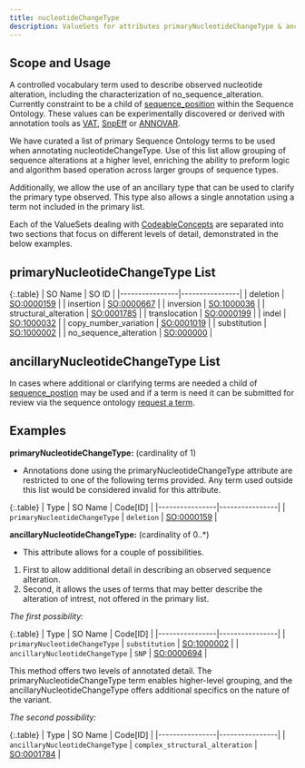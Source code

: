 ```yaml
---
title: nucleotideChangeType
description: ValueSets for attributes primaryNucleotideChangeType & ancillaryNucleotideChangeType on the SimpleAllele(Resource) and SimpleNucleotideAllele(Conceptual)
---
```


Scope and Usage
---------------

A controlled vocabulary term used to describe observed nucleotide alteration, including the characterization of no_sequence_alteration.  Currently constraint to be a child of [sequence_position]() within the Sequence Ontology.  These values can be experimentally discovered or derived with annotation tools as [VAT](http://www.yandell-lab.org/software/vaast.html), [SnpEff](http://snpeff.sourceforge.net/) or [ANNOVAR](http://www.openbioinformatics.org/annovar/).

We have curated a list of primary Sequence Ontology terms to be used when annotating nucleotideChangeType.  Use of this list allow grouping of sequence alterations at a higher level, enriching the ability to preform logic and algorithm based operation across larger groups of sequence types.

Additionally, we allow the use of an ancillary type that can be used to clarify the primary type observed.  This type also allows a single annotation using a term not included in the primary list.

Each of the ValueSets dealing with [CodeableConcepts](http://www.hl7.org/implement/standards/fhir/datatypes.html#CodeableConcept) are separated into two sections that focus on different levels of detail, demonstrated in the below examples.


primaryNucleotideChangeType List
--------------

{:.table}
| SO Name | SO ID | 
|----------------|----------------|
| deletion | [SO:0000159](http://www.sequenceontology.org/browser/current_svn/term/SO:0000159) |
| insertion | [SO:0000667](http://www.sequenceontology.org/browser/current_svn/term/SO:0000667) |
| inversion | [SO:1000036](http://www.sequenceontology.org/browser/current_svn/term/SO:1000036) |
| structural_alteration | [SO:0001785](http://www.sequenceontology.org/browser/current_svn/term/SO:0001785) |
| translocation | [SO:0000199](http://www.sequenceontology.org/browser/current_svn/term/SO:0000199) |
| indel | [SO:1000032](http://www.sequenceontology.org/browser/current_svn/term/SO:1000032) |
| copy_number_variation | [SO:0001019](http://www.sequenceontology.org/browser/current_svn/term/SO:0001019) |
| substitution | [SO:1000002](http://www.sequenceontology.org/browser/current_svn/term/SO:1000002) |
| no_sequence_alteration | [SO:000000]() |


ancillaryNucleotideChangeType List
------------------

In cases where additional or clarifying terms are needed a child of [sequence_postion]() may be used and if a term is need it can be submitted for review via the sequence ontology [request a term]( http://sourceforge.net/p/song/term-tracker/).

Examples
--------

**primaryNucleotideChangeType:** (cardinality of 1)

* Annotations done using the primaryNucleotideChangeType attribute are restricted to one of the following terms provided.  Any term used outside this list would be considered invalid for this attribute.

{:.table}
| Type | SO Name | Code[ID] | 
|----------------|----------------|
| `primaryNucleotideChangeType` | `deletion` | [SO:0000159](http://www.sequenceontology.org/browser/current_svn/term/SO:0000159) |


**ancillaryNucleotideChangeType:** (cardinality of 0..*)

* This attribute allows for a couple of possibilities.  
1. First to allow additional detail in describing an observed sequence alteration.
2. Second, it allows the uses of terms that may better describe the alteration of intrest, not offered in the primary list.

_The first possibility:_

{:.table}
| Type | SO Name | Code[ID] | 
|----------------|----------------|
| `primaryNucleotideChangeType` | `substitution` | [SO:1000002](http://www.sequenceontology.org/browser/current_svn/term/SO:1000002) |
| `ancillaryNucleotideChangeType` | `SNP` | [SO:0000694](http://www.sequenceontology.org/browser/current_svn/term/SO:0000694) |

This method offers two levels of annotated detail.  The primaryNucleotideChangeType term enables higher-level grouping, and the ancillaryNucleotideChangeType offers additional specifics on the nature of the variant. 

_The second possibility:_

{:.table}
| Type | SO Name | Code[ID] | 
|----------------|----------------|
| `ancillaryNucleotideChangeType` | `complex_structural_alteration` | [SO:0001784](http://www.sequenceontology.org/browser/current_svn/term/SO:0001784) |




